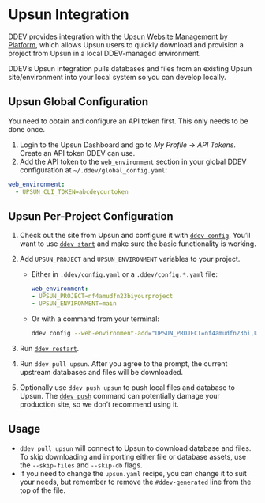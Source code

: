 # Upsun Integration

DDEV provides integration with the [Upsun Website Management by Platform](https://upsun.com/), which allows Upsun users to quickly download and provision a project from Upsun in a local DDEV-managed environment.

DDEV’s Upsun integration pulls databases and files from an existing Upsun site/environment into your local system so you can develop locally.

## Upsun Global Configuration

You need to obtain and configure an API token first. This only needs to be done once.

1. Login to the Upsun Dashboard and go to *My Profile* → *API Tokens*. Create an API token DDEV can use.
2. Add the API token to the `web_environment` section in your global DDEV configuration at `~/.ddev/global_config.yaml`:

```yaml
web_environment:
  - UPSUN_CLI_TOKEN=abcdeyourtoken
```

## Upsun Per-Project Configuration

1. Check out the site from Upsun and configure it with [`ddev config`](../usage/commands.md#config). You’ll want to use [`ddev start`](../usage/commands.md#start) and make sure the basic functionality is working.
2. Add `UPSUN_PROJECT` and `UPSUN_ENVIRONMENT` variables to your project.

    * Either in `.ddev/config.yaml` or a `.ddev/config.*.yaml` file:

        ```yaml
        web_environment:
        - UPSUN_PROJECT=nf4amudfn23biyourproject
        - UPSUN_ENVIRONMENT=main
        ```

    * Or with a command from your terminal:

        ```bash
        ddev config --web-environment-add="UPSUN_PROJECT=nf4amudfn23bi,UPSUN_ENVIRONMENT=main"
        ```

3. Run [`ddev restart`](../usage/commands.md#restart).
4. Run `ddev pull upsun`. After you agree to the prompt, the current upstream databases and files will be downloaded.
5. Optionally use `ddev push upsun` to push local files and database to Upsun. The [`ddev push`](../usage/commands.md#push) command can potentially damage your production site, so we don’t recommend using it.

## Usage

* `ddev pull upsun` will connect to Upsun to download database and files. To skip downloading and importing either file or database assets, use the `--skip-files` and `--skip-db` flags.
* If you need to change the `upsun.yaml` recipe, you can change it to suit your needs, but remember to remove the `#ddev-generated` line from the top of the file.
